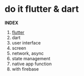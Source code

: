 # do it flutter & dart

__INDEX__
1. [flutter](1-flutter.md)
2. dart
3. user interface
4. screen
5. network, async
6. state management
7. native app function
8. with firebase